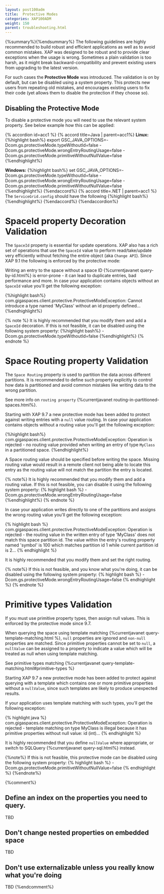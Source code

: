 ```yaml
---
layout: post100adm
title:  Protective Modes
categories: XAP100ADM
weight: 150
parent: troubleshooting.html
---
```


{%summary%}{%endsummary%}
The following guidelines are highly recommended to build robust and efficient applications as well as to avoid common mistakes. XAP was designed to be robust and to provide clear exceptions when the usage is wrong. Sometimes a plain validation is too harsh, as it might break backward-compatibility and prevent existing users from upgrading to the latest version. 

For such cases the **Protective Mode** was introduced. The validation is on by default, but can be disabled using a system property. This protects new users from repeating old mistakes, and encourages existing users to fix their code (yet allows them to disable the protection if they choose so).

## Disabling the Protective Mode
To disable a protective mode you will need to use the relevant system property. See below example how this can be applied:

{% accordion id=acc1 %}
{% accord title=Java | parent=acc1%}
**Linux:**
{%highlight bash%}
export GSC_JAVA_OPTIONS=-Dcom.gs.protectiveMode.typeWithoutId=false -Dcom.gs.protectiveMode.wrongEntryRoutingUsage=false -Dcom.gs.protectiveMode.primitiveWithoutNullValue=false
{%endhighlight%}

**Windows:**
{%highlight bash%}
set GSC_JAVA_OPTIONS=-Dcom.gs.protectiveMode.typeWithoutId=false -Dcom.gs.protectiveMode.wrongEntryRoutingUsage=false -Dcom.gs.protectiveMode.primitiveWithoutNullValue=false
{%endhighlight%}
{%endaccord%}
{% accord title=.NET | parent=acc1 %}
The `ServiceGrid.config` should have the following
{%highlight bash%}
<JvmSettings>
   <JvmCustomOptions>
      <add Option="-Dcom.gs.protectiveMode.typeWithoutId=false"/>
      <add Option="-Dcom.gs.protectiveMode.wrongEntryRoutingUsage=false"/>
      <add Option="-Dcom.gs.protectiveMode.primitiveWithoutNullValue=false"/>
   </JvmCustomOptions>
</JvmSettings>
{%endhighlight%}
{%endaccord%}
{%endaccordion%}

# SpaceId property Decoration Validation

The `SpaceId` property is essential for update operations. XAP also has a rich set of operations that use the `SpaceId` value to perform read/take/update very efficiently without fetching the entire object (aka `Change API`).  Since XAP 9.1 the following is enforced by the protective mode:

Writing an entry to the space without a space ID {%currentjavanet query-by-id.html%} is error-prone - it can lead to duplicate entries, bad performance and more. In case your application contains objects without an `SpaceId` value you'll get the following exception:

{%highlight bash%}
com.gigaspaces.client.protective.ProtectiveModeException: Cannot introduce a type named 'MyClass' without an id property defined...
{%endhighlight%}

{% note %}
It is highly recommended that you modify them and add a `SpaceId` decoration. If this is not feasible, it can be disabled using the following system property:
{%highlight bash%}
-Dcom.gs.protectiveMode.typeWithoutId=false
{%endhighlight%}
{% endnote %}


# Space Routing property Validation

The `Space Routing` property is used to partition the data across different partitions. It is recommended to define such property explicitly to control how data is partitioned and avoid common mistakes like writing data to the wrong partition.

See more info on `routing property` {%currentjavanet routing-in-partitioned-spaces.html%}.

Starting with XAP 9.7 a new protective mode has been added to protect against writing entries with a `null` value routing. In case your application contains objects without a routing value you'll get the following exception:

{%highlight bash%}
com.gigaspaces.client.protective.ProtectiveModeException: Operation is rejected - no routing value provided when writing an entry of type `MyClass` in a partitioned space.
{%endhighlight%}

A Space routing value should be specified before writing the space. Missing routing value would result in a remote client not being able to locate this entry as the routing value will not match the partition the entry is located.

{% note%}
It is highly recommended that you modify them and add a routing value. If this is not feasible, you can disable it using the following system property:
{% highlight bash %}
-Dcom.gs.protectiveMode.wrongEntryRoutingUsage=false
{%endhighlight%}
{% endnote %}

In case your application writes directly to one of the partitions and assigns the wrong routing value you'll get the following exception:

{% highlight bash %}
com.gigaspaces.client.protective.ProtectiveModeException: Operation is rejected - the routing value in the written entry of type 'MyClass' does not match this space partition id. The value within the entry's routing property named 'symbol' is 100 which matches partition id 1 while current partition id is 2...
{% endhighlight %}

It is highly recommended that you modify them and set the right routing.

{% note%}
If this is not feasible, and you know what you're doing, it can be disabled using the following system property: 
{% highlight bash %}
-Dcom.gs.protectiveMode.wrongEntryRoutingUsage=false
{% endhighlight %}
{% endnote %}


# Primitive types Validation

If you must use primitive property types, then assign null values. This is enforced by the protective mode since 9.7.

When querying the space using template matching {%currentjavanet query-template-matching.html %}, `null` properties are ignored and `non-null` properties are matched. Since primitive properties cannot be set to `null`, a `nullValue` can be assigned to a property to indicate a value which will be treated as null when using template matching.

See primitive types matching {%currentjavanet query-template-matching.html#primitive-types %}

Starting XAP 9.7 a new protective mode has been added to protect against querying with a template which contains one or more primitive properties without a `nullValue`, since such templates are likely to produce unexpected results. 

If your application uses template matching with such types, you'll get the following exception:

{% highlight java %}
com.gigaspaces.client.protective.ProtectiveModeException: Operation is rejected - template matching on type MyClass is illegal because it has primitive properties without null value: id (int)...
{% endhighlight %}


It is highly recommended that you define `nullValue` where appropriate, or switch to SQLQuery {%currentjavanet query-sql.html%} instead.

{%note%}
If this is not feasible, this protective mode can be disabled using the following system property: 
{% highlight bash %}
-Dcom.gs.protectiveMode.primitiveWithoutNullValue=false
{% endhighlight %}
{%endnote%}


{%comment%}
## Define an index on the properties you need to query. 

TBD

## Don't change nested properties on embedded space

TBD

## Don't use externalizable unless you really know what you're doing 

TBD
{%endcomment%}
